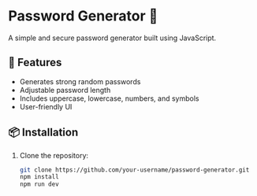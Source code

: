 # Password Generator 🔐

A simple and secure password generator built using JavaScript.

## 🚀 Features
- Generates strong random passwords
- Adjustable password length
- Includes uppercase, lowercase, numbers, and symbols
- User-friendly UI

## 📦 Installation
1. Clone the repository:
   ```sh
   git clone https://github.com/your-username/password-generator.git
   npm install
   npm run dev
